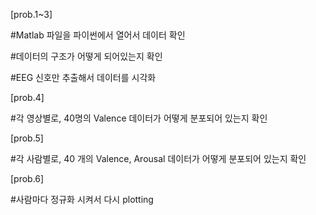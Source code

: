 [prob.1~3]  

#Matlab 파일을 파이썬에서 열어서 데이터 확인  

#데이터의 구조가 어떻게 되어있는지 확인  

#EEG 신호만 추출해서 데이터를 시각화  

  



  

[prob.4]  

#각 영상별로,  40명의 Valence 데이터가 어떻게 분포되어 있는지 확인  




  

[prob.5]  

#각 사람별로, 40 개의 Valence, Arousal 데이터가 어떻게 분포되어 있는지 확인  

  




[prob.6]  

#사람마다 정규화 시켜서 다시 plotting  


